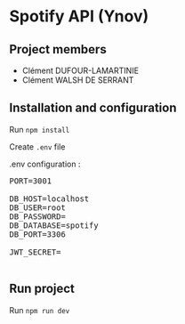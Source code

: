 # Spotify API (Ynov)

## Project members

- Clément DUFOUR-LAMARTINIE
- Clément WALSH DE SERRANT

## Installation and configuration

Run `npm install`

Create `.env` file

.env configuration :

 <pre>
PORT=3001

DB_HOST=localhost
DB_USER=root
DB_PASSWORD=
DB_DATABASE=spotify
DB_PORT=3306

JWT_SECRET=
 </pre>

## Run project

Run `npm run dev`
